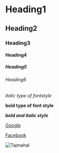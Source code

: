 # Heading1
## Heading2
### Heading3 
#### Heading4
##### Heading5
###### Heading6
*italic type of fontstyle*

**bold type of font style**

***bold and italic style***

[Google](https://www.google.com/)

[Facebook](https://www.facebook.com/)

![Tajmahal](https://upload.wikimedia.org/wikipedia/commons/thumb/6/67/Taj_Mahal_in_India_-_Kristian_Bertel.jpg/1200px-Taj_Mahal_in_India_-_Kristian_Bertel.jpg)
